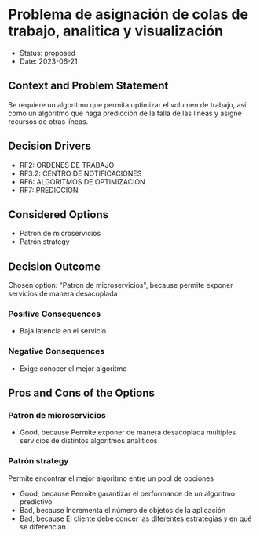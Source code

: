 # Problema de asignación de colas de trabajo, analitica y visualización

* Status: proposed
* Date: 2023-06-21

## Context and Problem Statement

Se requiere un algoritmo que permita optimizar el volumen de trabajo, así como un algoritmo que haga predicción de la falla de las líneas y asigne recursos de otras líneas.

## Decision Drivers

* RF2: ORDENES DE TRABAJO
* RF3.2: CENTRO DE NOTIFICACIONES
* RF6: ALGORITMOS DE OPTIMIZACION
* RF7: PREDICCION

## Considered Options

* Patron de microservicios
* Patrón strategy

## Decision Outcome

Chosen option: "Patron de microservicios", because permite exponer servicios de manera desacoplada

### Positive Consequences

* Baja latencia en el servicio

### Negative Consequences

* Exige conocer el mejor algoritmo

## Pros and Cons of the Options

### Patron de microservicios

* Good, because Permite exponer de manera desacoplada multiples servicios de distintos algoritmos analíticos

### Patrón strategy

Permite encontrar el mejor algoritmo entre un pool de opciones

* Good, because Permite garantizar el performance de un algoritmo predictivo
* Bad, because Incrementa el número de objetos de la aplicación
* Bad, because El cliente debe concer las diferentes estrategias y en qué se diferencian.
